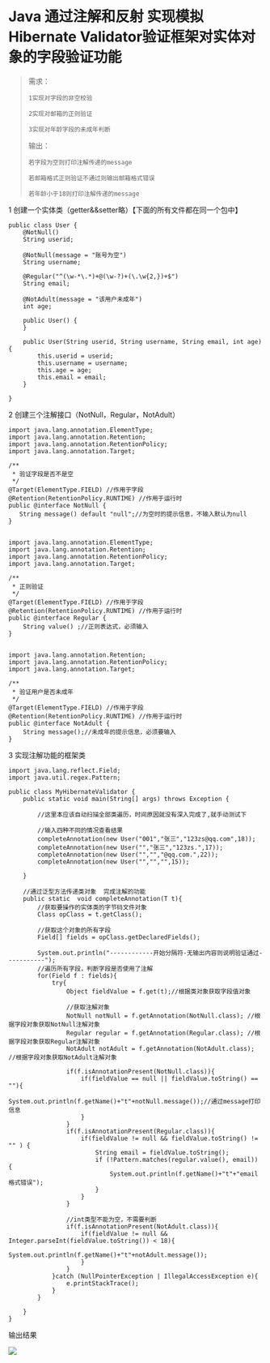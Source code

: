 ﻿# Java 通过注解和反射 实现模拟 Hibernate Validator验证框架对实体对象的字段验证功能

> 需求：
> 
>     1实现对字段的非空校验
> 
>     2实现对邮箱的正则验证
> 
>     3实现对年龄字段的未成年判断
> 
> 输出：
> 
>     若字段为空则打印注解传递的message
> 
>     若邮箱格式正则验证不通过则输出邮箱格式错误
> 
>     若年龄小于18则打印注解传递的message
> 
>  

1 创建一个实体类（getter&&setter略）【下面的所有文件都在同一个包中】
    
    
    public class User {
        @NotNull()
        String userid;
    
        @NotNull(message = "账号为空")
        String username;
    
        @Regular("^(\w-*\.*)+@(\w-?)+(\.\w{2,})+$")
        String email;
    
        @NotAdult(message = "该用户未成年")
        int age;
    
        public User() {
        }
    
        public User(String userid, String username, String email, int age) {
            this.userid = userid;
            this.username = username;
            this.age = age;
            this.email = email;
        }
    
    }

 

2 创建三个注解接口（NotNull，Regular，NotAdult）
    
    
    import java.lang.annotation.ElementType;
    import java.lang.annotation.Retention;
    import java.lang.annotation.RetentionPolicy;
    import java.lang.annotation.Target;
    
    /**
     * 验证字段是否不是空
     */
    @Target(ElementType.FIELD) //作用于字段
    @Retention(RetentionPolicy.RUNTIME) //作用于运行时
    public @interface NotNull {
       String message() default "null";//为空时的提示信息，不输入默认为null
    }
    
    
    import java.lang.annotation.ElementType;
    import java.lang.annotation.Retention;
    import java.lang.annotation.RetentionPolicy;
    import java.lang.annotation.Target;
    
    /**
     * 正则验证
     */
    @Target(ElementType.FIELD) //作用于字段
    @Retention(RetentionPolicy.RUNTIME) //作用于运行时
    public @interface Regular {
        String value() ;//正则表达式，必须输入
    }
    
    
    import java.lang.annotation.Retention;
    import java.lang.annotation.RetentionPolicy;
    import java.lang.annotation.Target;
    
    /**
     * 验证用户是否未成年
     */
    @Target(ElementType.FIELD) //作用于字段
    @Retention(RetentionPolicy.RUNTIME) //作用于运行时
    public @interface NotAdult {
        String message();//未成年的提示信息，必须要输入
    }

3 实现注解功能的框架类
    
    
    import java.lang.reflect.Field;
    import java.util.regex.Pattern;
    
    public class MyHibernateValidator {
        public static void main(String[] args) throws Exception {
    
            //这里本应该自动扫描全部类遍历，时间原因就没有深入完成了,就手动测试下
    
            //输入四种不同的情况查看结果
            completeAnnotation(new User("001","张三","123zs@qq.com",18));
            completeAnnotation(new User("","张三","123zs.",17));
            completeAnnotation(new User("","","@qq.com.",22));
            completeAnnotation(new User("","","",15));
    
        }
    
        //通过泛型方法传递类对象  完成注解的功能
        public static  void completeAnnotation(T t){
            //获取要操作的实体类的字节码文件对象
            Class opClass = t.getClass();
    
            //获取这个对象的所有字段
            Field[] fields = opClass.getDeclaredFields();
    
            System.out.println("------------开始分隔符-无输出内容则说明验证通过-----------");
            //遍历所有字段，判断字段是否使用了注解
            for(Field f : fields){
                try{
                    Object fieldValue = f.get(t);//根据类对象获取字段值对象
    
                    //获取注解对象
                    NotNull notNull = f.getAnnotation(NotNull.class); //根据字段对象获取NotNull注解对象
                    Regular regular = f.getAnnotation(Regular.class); //根据字段对象获取Regular注解对象
                    NotAdult notAdult = f.getAnnotation(NotAdult.class); //根据字段对象获取NotAdult注解对象
    
                    if(f.isAnnotationPresent(NotNull.class)){
                        if(fieldValue == null || fieldValue.toString() == ""){
                            System.out.println(f.getName()+"t"+notNull.message());//通过message打印信息
                        }
                    }
                    if(f.isAnnotationPresent(Regular.class)){
                        if(fieldValue != null && fieldValue.toString() != "" ) {
                            String email = fieldValue.toString();
                            if (!Pattern.matches(regular.value(), email)) {
                                System.out.println(f.getName()+"t"+"email格式错误");
                            }
                        }
                    }
    
                    //int类型不能为空，不需要判断
                    if(f.isAnnotationPresent(NotAdult.class)){
                        if(fieldValue != null && Integer.parseInt(fieldValue.toString()) < 18){
                            System.out.println(f.getName()+"t"+notAdult.message());
                        }
                    }
                }catch (NullPointerException | IllegalAccessException e){
                    e.printStackTrace();
                }
            }
    
        }
    }

 输出结果

![][1]

 

 

[1]: https://img-blog.csdnimg.cn/20200706203836726.jpg?x-oss-process=image/watermark,type_ZmFuZ3poZW5naGVpdGk,shadow_10,text_aHR0cHM6Ly9ibG9nLmNzZG4ubmV0L2Nfb19kX2Vf,size_16,color_FFFFFF,t_70

  
